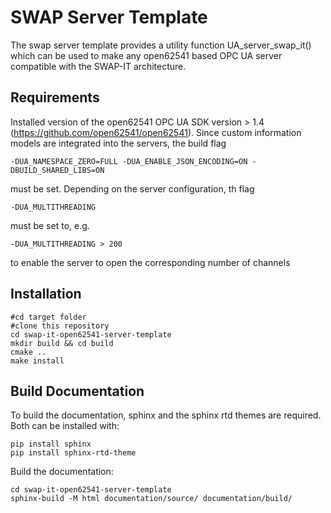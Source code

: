 # SWAP Server Template
The swap server template provides a utility function UA_server_swap_it() which can be used to make any open62541 based OPC UA 
server compatible with the SWAP-IT architecture.

## Requirements
Installed version of the open62541 OPC UA SDK version > 1.4 (https://github.com/open62541/open62541). Since custom information models
are integrated into the servers, the build flag
    
    -DUA_NAMESPACE_ZERO=FULL -DUA_ENABLE_JSON_ENCODING=ON -DBUILD_SHARED_LIBS=ON

must be set. Depending on the server configuration, th flag

    -DUA_MULTITHREADING

must be set to, e.g.

    -DUA_MULTITHREADING > 200

to enable the server to open the corresponding number of channels

## Installation

    #cd target folder
    #clone this repository
    cd swap-it-open62541-server-template    
    mkdir build && cd build
    cmake ..
    make install

## Build Documentation
To build the documentation, sphinx and the sphinx rtd themes are required. Both can be installed with:

    pip install sphinx 
    pip install sphinx-rtd-theme

Build the documentation:

    cd swap-it-open62541-server-template
    sphinx-build -M html documentation/source/ documentation/build/